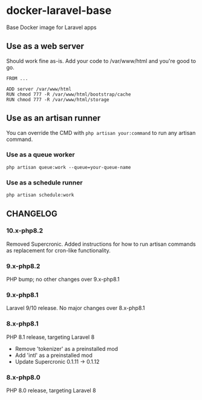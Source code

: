 # docker-laravel-base
Base Docker image for Laravel apps

## Use as a web server
Should work fine as-is.  Add your code to /var/www/html and you're good to go.
```
FROM ...

ADD server /var/www/html
RUN chmod 777 -R /var/www/html/bootstrap/cache
RUN chmod 777 -R /var/www/html/storage
```

## Use as an artisan runner
You can override the CMD with `php artisan your:command` to run any artisan command.
### Use as a queue worker
`php artisan queue:work --queue=your-queue-name`
### Use as a schedule runner
`php artisan schedule:work`


## CHANGELOG

### 10.x-php8.2
Removed Supercronic.  Added instructions for how to run artisan commands as replacement for cron-like functionality.

### 9.x-php8.2
PHP bump; no other changes over 9.x-php8.1

### 9.x-php8.1
Laravel 9/10 release.  No major changes over 8.x-php8.1

### 8.x-php8.1
PHP 8.1 release, targeting Laravel 8
* Remove 'tokenizer' as a preinstalled mod
* Add 'intl' as a preinstalled mod
* Update Supercronic 0.1.11 -> 0.1.12

### 8.x-php8.0
PHP 8.0 release, targeting Laravel 8
